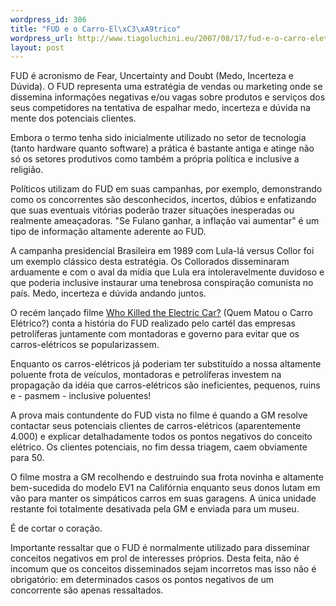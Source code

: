 ```yaml
--- 
wordpress_id: 386
title: "FUD e o Carro-El\xC3\xA9trico"
wordpress_url: http://www.tiagoluchini.eu/2007/08/17/fud-e-o-carro-eletrico/
layout: post
---
```

FUD é acronismo de Fear, Uncertainty and Doubt (Medo, Incerteza e Dúvida). O FUD representa uma estratégia de vendas ou marketing onde se dissemina informações negativas e/ou vagas sobre produtos e serviços dos seus competidores na tentativa de espalhar medo, incerteza e dúvida na mente dos potenciais clientes.

Embora o termo tenha sido inicialmente utilizado no setor de tecnologia (tanto hardware quanto software) a prática é bastante antiga e atinge não só os setores produtivos como também a própria política e inclusive a religião.

Políticos utilizam do FUD em suas campanhas, por exemplo, demonstrando como os concorrentes são desconhecidos, incertos, dúbios e enfatizando que suas eventuais vitórias poderão trazer situações inesperadas ou realmente ameaçadoras. "Se Fulano ganhar, a inflação vai aumentar" é um tipo de informação altamente aderente ao FUD.

A campanha presidencial Brasileira em 1989 com Lula-lá versus Collor foi um exemplo clássico desta estratégia. Os Collorados disseminaram arduamente e com o aval da mídia que Lula era intoleravelmente duvidoso e que poderia inclusive instaurar uma tenebrosa conspiração comunista no país. Medo, incerteza e dúvida andando juntos.

O recém lançado filme [Who Killed the Electric Car?](http://www.imdb.com/title/tt0489037) (Quem Matou o Carro Elétrico?) conta a história do FUD realizado pelo cartél das empresas petrolíferas juntamente com montadoras e governo para evitar que os carros-elétricos se popularizassem.

Enquanto os carros-elétricos já poderiam ter substituído a nossa altamente poluente frota de veículos, montadoras e petrolíferas investem na propagação da idéia que carros-elétricos são ineficientes, pequenos, ruins e - pasmem - inclusive poluentes!

A prova mais contundente do FUD vista no filme é quando a GM resolve contactar seus potenciais clientes de carros-elétricos (aparentemente 4.000) e explicar detalhadamente todos os pontos negativos do conceito elétrico. Os clientes potenciais, no fim dessa triagem, caem obviamente para 50.

O filme mostra a GM recolhendo e destruindo sua frota novinha e altamente bem-sucedida do modelo EV1 na Califórnia enquanto seus donos lutam em vão para manter os simpáticos carros em suas garagens. A única unidade restante foi totalmente desativada pela GM e enviada para um museu.

É de cortar o coração.

Importante ressaltar que o FUD é normalmente utilizado para disseminar conceitos negativos em prol de interesses próprios. Desta feita, não é incomum que os conceitos disseminados sejam incorretos mas isso não é obrigatório: em determinados casos os pontos negativos de um concorrente são apenas ressaltados.
